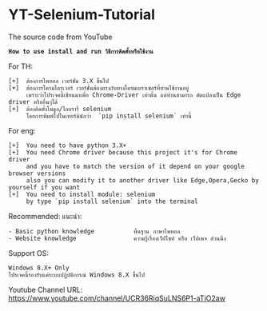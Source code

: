 # YT-Selenium-Tutorial
The source code from YouTube

**`How to use install and run
วิธีการติดตั้งหรือใช้งาน`**

For TH:

    [+]  ต้องการไพทอล เวอร์ชั่น 3.X ขึ้นไป
    [+]  ต้องการโครมไดรเวอร์ เวอร์ชั่นต้องตรงกับทางโครมเบราเซอร์ที่ท่านใช้งานอยู่
         เพราะว่าโปรเจคนี้เขียนมาเพื่อ Chrome-Driver เท่านั้น แต่ท่านสามารถ ดัดแปลงเป็น Edge driver หรืออื่นๆได้
    [+]  ต้องติดตั้งโมดูล/ไลบรารี่ selenium
         โดยการพิมพ์ไปในเทอร์มินัลว่า  `pip install selenium` เท่านี้

For eng:

    [+]  You need to have python 3.X+
    [+]  You need Chrome driver because this project it's for Chrome driver
         and you have to match the version of it depend on your google browser versions
         also you can modify it to another driver like Edge,Opera,Gecko by yourself if you want
    [+]  You need to install module: selenium
         by type `pip install selenium` into the terminal


Recommended:                       แนะนำ:

    - Basic python knowledge           พื้นฐาน ภาษาไพทอล
    - Website knowledge                ความรู้เรื่องเว็ปไซท์ หรือ เว็ปเพจ ส่วนนึง


Support OS:

    Windows 8.X+ Only
    โปรเจคนี้รองรับแค่ระบบปฎิบัติการณ์ Windows 8.X ขึ้นไป





Youtube Channel URL: https://www.youtube.com/channel/UCR36RiqSuLNS6P1-aTjO2aw
